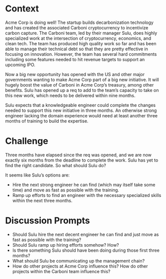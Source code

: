 # Context
Acme Corp is doing well! The startup builds decarbonization technology and has created the associated Carboni cryptocurrency to incentivize carbon capture. The Carboni team, led by their manager Sulu, does highly specialized work at the intersection of cryptocurrency, economics, and clean tech. The team has produced high quality work so far and has been able to manage their technical debt so that they are pretty effective in focusing on innovation. However, the team has several hard commitments including some features needed to hit revenue targets to support an upcoming IPO.

Now a big new opportunity has opened with the US and other major governments wanting to make Acme Corp part of a big new initiative. It will hugely boost the value of Carboni in Acme Corp’s treasury, among other benefits. Sulu has opened up a req to add to the team’s capacity to take on this new work, which needs to be delivered within nine months.

Sulu expects that a knowledgeable engineer could complete the changes needed to support this new initiative in three months. An otherwise strong engineer lacking the domain experience would need at least another three months of training to build the expertise.

# Challenge
Three months have elapsed since the req was opened, and we are now exactly six months from the deadline to complete the work. Sulu has yet to find the right candidate. So what should Sulu do? 

It seems like Sulu’s options are:
- Hire the next strong engineer he can find (which may itself take some time) and move as fast as possible with the training.
- Ramp up efforts to find an engineer with the necessary specialized skills within the next three months.

# Discussion Prompts
- Should Sulu hire the next decent engineer he can find and just move as fast as possible with the training?
- Should Sulu ramp up hiring efforts somehow? How?
- Is there something Sulu should have been doing during those first three months?
- What should Sulu be communicating up the management chain?
- How do other projects at Acme Corp influence this? How do other projects within the Carboni team influence this?
